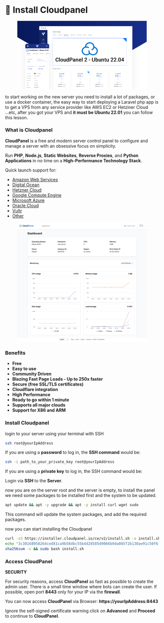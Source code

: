 # 🏯 Install Cloudpanel

<figure><img src="../../.gitbook/assets/image (1).png" alt=""><figcaption></figcaption></figure>

to start working on the new server you need to install a lot of packages, or use a docker container, the easy way to start deploying a Laravel php app is to get a VPS from any service provider like AWS EC2 or Hetziner Cloud ...etc, after you got your VPS and **it must be Ubuntu 22.01** you can follow this lesson.

### What is Cloudpanel

**CloudPanel** is a free and modern server control panel to configure and manage a server with an obsessive focus on simplicity.

Run **PHP**, **Node.js**, **Static Websites**, **Reverse Proxies**, and **Python** **Applications** in no time on a **High-Performance Technology Stack**.

Quick launch support for:

* [Amazon Web Services](https://www.cloudpanel.io/docs/v2/getting-started/amazon-web-services/installation/ami/)
* [Digital Ocean](https://www.cloudpanel.io/docs/v2/getting-started/digital-ocean/installation/marketplace/)
* [Hetzner Cloud](https://www.cloudpanel.io/docs/v2/getting-started/hetzner-cloud/installation/installer/)
* [Google Compute Engine](https://www.cloudpanel.io/docs/v2/getting-started/google-compute-engine/installation/installer/)
* [Microsoft Azure](https://www.cloudpanel.io/docs/v2/getting-started/microsoft-azure/installation/installer/)
* [Oracle Cloud](https://www.cloudpanel.io/docs/v2/getting-started/oracle-cloud/installation/installer/)
* [Vultr](https://www.cloudpanel.io/docs/v2/getting-started/vultr/installation/marketplace/)
* [Other](https://www.cloudpanel.io/docs/v2/getting-started/other/)

<figure><img src="../../.gitbook/assets/image (2).png" alt=""><figcaption></figcaption></figure>

### Benefits

* **Free**
* **Easy to use**
* **Community Driven**
* **Blazing Fast Page Loads - Up to 250x faster**
* **Secure (free SSL/TLS certificates)**
* **Cloudflare integration**
* **High Performance**
* **Ready to go within 1 minute**
* **Supports all major clouds**
* **Support for X86 and ARM**

### Install Cloudpanel

login to your server using your terminal with SSH

```bash
ssh root@yourIpAddress
```

If you are using a **password** to log in, the **SSH command** would be:

```bash
ssh -i path_to_your_private_key root@yourIpAddress
```

If you are using a **private key** to log in, the SSH command would be:

Login via **SSH** to the **Server**.

now you are on the server root and the server is empty, to install the panel we need some packages to be installed first and the system to be updated.

```bash
apt update && apt -y upgrade && apt -y install curl wget sudo
```

This command will update the system packages, and add the required packages.

now you can start installing the Cloudpanel

```bash
curl -sS https://installer.cloudpanel.io/ce/v2/install.sh -o install.sh; \
echo "3c30168958264ced81ca9b58dbc55b4d28585d9066b9da085f2b130ae91c50f6 install.sh" | \
sha256sum -c && sudo bash install.sh

```

### Access CloudPanel

**SECURITY**

For security reasons, access **CloudPanel** as fast as possible to create the admin user. There is a small time window where bots can create the user. If possible, open port **8443** only for your IP via the **firewall**.

You can now access **CloudPanel** via Browser: **https://yourIpAddress:8443**

Ignore the self-signed certificate warning click on **Advanced** and **Proceed** to continue to **CloudPanel**.

<figure><img src="https://www.cloudpanel.io/docs/v2/img/getting-started/ignore-self-signed-certificate.png" alt=""><figcaption></figcaption></figure>
